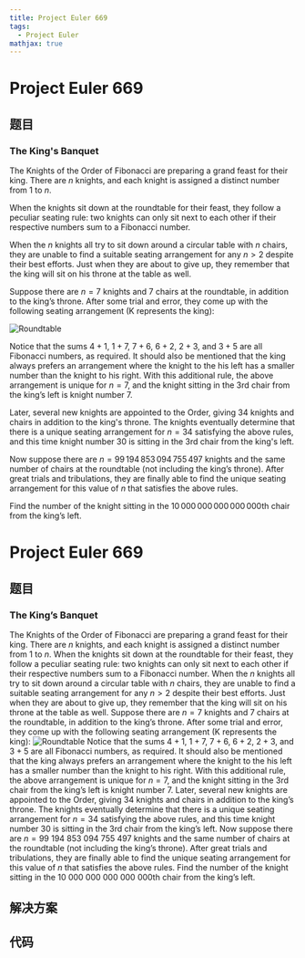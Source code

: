 ```yaml
---
title: Project Euler 669
tags:
  - Project Euler
mathjax: true
---
```

<escape><!-- more --></escape>
    
# Project Euler 669
## 题目
### The King's Banquet

The Knights of the Order of Fibonacci are preparing a grand feast for their king. There are $n$ knights, and each knight is assigned a distinct number from 1 to $n$.

When the knights sit down at the roundtable for their feast, they follow a peculiar seating rule: two knights can only sit next to each other if their respective numbers sum to a Fibonacci number.

When the $n$ knights all try to sit down around a circular table with $n$ chairs, they are unable to find a suitable seating arrangement for any $n>2$ despite their best efforts. Just when they are about to give up, they remember that the king will sit on his throne at the table as well.

Suppose there are $n=7$ knights and 7 chairs at the roundtable, in addition to the king’s throne. After some trial and error, they come up with the following seating arrangement (K represents the king):

<div class="center">
<img src="project/images/p669_roundtable.png" alt="Roundtable" /></div>

Notice that the sums $4+1$, $1+7$, $7+6$, $6+2$, $2+3$, and $3+5$ are all Fibonacci numbers, as required. It should also be mentioned that the king always prefers an arrangement where the knight to the his left has a smaller number than the knight to his right. With this additional rule, the above arrangement is unique for $n=7$, and the knight sitting in the 3rd chair from the king’s left is knight number 7.

Later, several new knights are appointed to the Order, giving 34 knights and chairs in addition to the king's throne. The knights eventually determine that there is a unique seating arrangement for $n=34$ satisfying the above rules, and this time knight number 30 is sitting in the 3rd chair from the king's left.

Now suppose there are $n=99\,194\,853\,094\,755\,497$ knights and the same number of chairs at the roundtable (not including the king’s throne). After great trials and tribulations, they are finally able to find the unique seating arrangement for this value of $n$ that satisfies the above rules.

Find the number of the knight sitting in the $10\,000\,000\,000\,000\,000$th chair from the king’s left.



# Project Euler 669
## 题目
### The King’s Banquet

The Knights of the Order of Fibonacci are preparing a grand feast for their king. There are $n$ knights, and each knight is assigned a distinct number from $1$ to $n$.
When the knights sit down at the roundtable for their feast, they follow a peculiar seating rule: two knights can only sit next to each other if their respective numbers sum to a Fibonacci number.
When the $n$ knights all try to sit down around a circular table with $n$ chairs, they are unable to find a suitable seating arrangement for any $n>2$ despite their best efforts. Just when they are about to give up, they remember that the king will sit on his throne at the table as well.
Suppose there are $n=7$ knights and $7$ chairs at the roundtable, in addition to the king’s throne. After some trial and error, they come up with the following seating arrangement (K represents the king):
<img src="https://projecteuler.net/project/images/p669_roundtable.png" alt="Roundtable">
Notice that the sums $4+1$, $1+7$, $7+6$, $6+2$, $2+3$, and $3+5$ are all Fibonacci numbers, as required. It should also be mentioned that the king always prefers an arrangement where the knight to the his left has a smaller number than the knight to his right. With this additional rule, the above arrangement is unique for $n=7$, and the knight sitting in the $3$rd chair from the king’s left is knight number $7$.
Later, several new knights are appointed to the Order, giving $34$ knights and chairs in addition to the king’s throne. The knights eventually determine that there is a unique seating arrangement for $n=34$ satisfying the above rules, and this time knight number $30$ is sitting in the $3$rd chair from the king’s left.
Now suppose there are $n=99\ 194\ 853\ 094\ 755\ 497$ knights and the same number of chairs at the roundtable (not including the king’s throne). After great trials and tribulations, they are finally able to find the unique seating arrangement for this value of $n$ that satisfies the above rules.
Find the number of the knight sitting in the $10\ 000\ 000\ 000\ 000\ 000$th chair from the king’s left.


## 解决方案


## 代码


